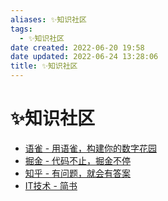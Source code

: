 ```yaml
---
aliases: ✨知识社区
tags:
  - ✨知识社区
date created: 2022-06-20 19:58
date updated: 2022-06-24 13:28:06
title: ✨知识社区
---
```


# ✨知识社区

- [语雀 - 用语雀，构建你的数字花园](https://www.yuque.com/about)
- [掘金 - 代码不止，掘金不停](https://juejin.cn/)
- [知乎 - 有问题，就会有答案](https://www.zhihu.com/)
- [IT技术 - 简书](https://www.jianshu.com/techareas/backend)
